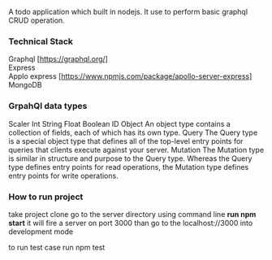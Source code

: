 A todo application which built in nodejs. It use to perform basic graphql CRUD operation.<br/>
### Technical Stack<br/>
Graphql [https://graphql.org/]<br/>
Express <br/>
Applo express [https://www.npmjs.com/package/apollo-server-express]<br/>
MongoDB

### GrpahQl data types<br/>
Scaler
    Int
    String
    Float
    Boolean
    ID
Object 
    An object type contains a collection of fields, each of which has its own type.
Query
    The Query type is a special object type that defines all of the top-level entry points for queries that clients execute against your server.
Mutation 
    The Mutation type is similar in structure and purpose to the Query type. Whereas the Query type defines entry points for read operations, the Mutation type defines entry points for write operations.

### How to run project 
take project clone
go to the server directory using command line
**run npm start**
it will fire a server on port 3000
than go to the localhost://3000 into development mode

to run test case run npm test
